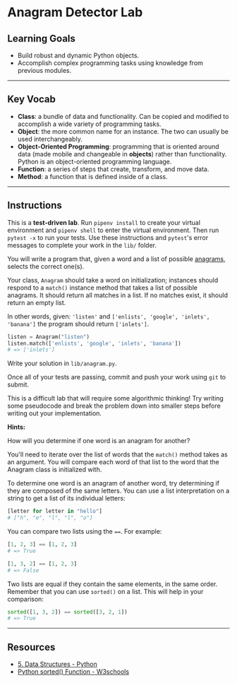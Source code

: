 # Anagram Detector Lab

## Learning Goals

- Build robust and dynamic Python objects.
- Accomplish complex programming tasks using knowledge from previous modules.

***

## Key Vocab

- **Class**: a bundle of data and functionality. Can be copied and modified to
accomplish a wide variety of programming tasks.
- **Object**: the more common name for an instance. The two can usually be used
interchangeably.
- **Object-Oriented Programming**: programming that is oriented around data
(made mobile and changeable in **objects**) rather than functionality. Python
is an object-oriented programming language.
- **Function**: a series of steps that create, transform, and move data.
- **Method**: a function that is defined inside of a class.

***

## Instructions

This is a **test-driven lab**. Run `pipenv install` to create your virtual
environment and `pipenv shell` to enter the virtual environment. Then run
`pytest -x` to run your tests. Use these instructions and `pytest`'s error
messages to complete your work in the `lib/` folder.

You will write a program that, given a word and a list of possible
[anagrams][anagrams], selects the correct one(s).

Your class, `Anagram` should take a word on initialization; instances should
respond to a `match()` instance method that takes a list of possible anagrams.
It should return all matches in a list. If no matches exist, it should return
an empty list.

In other words, given: `'listen'` and `['enlists', 'google', 'inlets',
'banana']` the program should return `['inlets']`.

```py
listen = Anagram("listen")
listen.match(['enlists', 'google', 'inlets', 'banana'])
# => ['inlets']
```

Write your solution in `lib/anagram.py`.

Once all of your tests are passing, commit and push your work using `git` to
submit.

This is a difficult lab that will require some algorithmic thinking! Try writing
some pseudocode and break the problem down into smaller steps before writing out
your implementation.

**Hints:**

How will you determine if one word is an anagram for another?

You'll need to iterate over the list of words that the `match()` method
takes as an argument. You will compare each word of that list to the word
that the Anagram class is initialized with.

To determine one word is an anagram of another word, try determining if they are
composed of the same letters. You can use a list interpretation on a string to
get a list of its individual letters:

```py
[letter for letter in "hello"]
# ["h", "e", "l", "l", "o"]
```

You can compare two lists using the `==`. For example:

```py
[1, 2, 3] == [1, 2, 3]
# => True

[1, 3, 2] == [1, 2, 3]
# => False
```

Two lists are equal if they contain the same elements, in the same order.
Remember that you can use `sorted()` on a list. This will help in your
comparison:

```py
sorted([1, 3, 2]) == sorted([3, 2, 1])
# => True
```

***

## Resources

- [5. Data Structures - Python](https://docs.python.org/3/tutorial/datastructures.html)
- [Python sorted() Function - W3schools](https://www.w3schools.com/python/ref_func_sorted.asp#:~:text=The%20sorted()%20function%20returns,string%20values%20AND%20numeric%20values.)

[anagrams]: http://www.dictionary.com/browse/anagram
